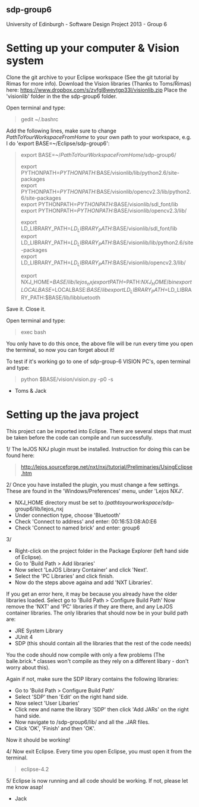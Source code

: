 sdp-group6
----------

University of Edinburgh - Software Design Project 2013 - Group 6


Setting up your computer & Vision system
=======================================

Clone the git archive to your Eclipse workspace (See the git tutorial by Rimas for more info).
Download the Vision libraries (Thanks to Toms/Rimas) here: https://www.dropbox.com/s/zvfgl8weytgp33l/visionlib.zip
Place the 'visionlib' folder in the the sdp-group6 folder.

Open terminal and type:
> gedit ~/.bashrc

Add the following lines, make sure to change *PathToYourWorkspaceFromHome* to your own path to your workspace, e.g. I do 'export BASE=~/Eclipse/sdp-group6':	
>export BASE=~/*PathToYourWorkspaceFromHome*/sdp-group6/  
>
>export PYTHONPATH=$PYTHONPATH:$BASE/visionlib/lib/python2.6/site-packages  
>export PYTHONPATH=$PYTHONPATH:$BASE/visionlib/opencv2.3/lib/python2.6/site-packages  
>export PYTHONPATH=$PYTHONPATH:$BASE/visionlib/sdl_font/lib  
>export PYTHONPATH=$PYTHONPATH:$BASE/visionlib/opencv2.3/lib/  
>  
>export LD_LIBRARY_PATH=$LD_LIBRARY_PATH:$BASE/visionlib/sdl_font/lib  
>export LD_LIBRARY_PATH=$LD_LIBRARY_PATH:$BASE/visionlib/lib/python2.6/site-packages  
>export LD_LIBRARY_PATH=$LD_LIBRARY_PATH:$BASE/visionlib/opencv2.3/lib/  
>  
>export NXJ_HOME=$BASE/lib/lejos_nxj  
>export PATH=$PATH:$NXJ_HOME/bin  
>export LOCALBASE=$LOCALBASE:$BASE/lib    
>export LD_LIBRARY_PATH=$LD_LIBRARY_PATH:$BASE/lib/libbluetooth  


Save it.
Close it.

Open terminal and type:

> exec bash
You only have to do this once, the above file will be run every time you open the terminal, so now you can forget about it!

To test if it's working go to one of sdp-group-6 VISION PC's, open terminal and type:

> python $BASE/vision/vision.py -p0 -s
- Toms & Jack

Setting up the java project
==========================

This project can be imported into Eclipse.
There are several steps that must be taken before the code can compile and run successfully.

1/ The leJOS NXJ plugin must be installed. Instruction for doing this can be found here:
> http://lejos.sourceforge.net/nxt/nxj/tutorial/Preliminaries/UsingEclipse.htm

2/ Once you have installed the plugin, you must change a few settings. These are found in the 'Windows/Preferences' menu, under 'Lejos NXJ'.
*  NXJ_HOME directory must be set to /*pathtoyourworkspace*/sdp-group6/lib/lejos_nxj
*  Under connection type, choose 'Bluetooth'
*  Check 'Connect to address' and enter: 00:16:53:08:A0:E6
*  Check 'Connect to named brick' and enter: group6
	
3/ 
* Right-click on the project folder in the Package Explorer (left hand side of Eclipse).
* Go to 'Build Path > Add libraries'	
* Now select 'LeJOS Library Container' and click 'Next'.
* Select the 'PC Libraries' and click finish.* Now do the steps above againa and add 'NXT Libraries'.

If you get an error here, it may be because you already have the older libraries loaded.
Select go to 'Build Path > Configure Build Path'
Now remove the 'NXT' and 'PC' libraries if they are there, and any LeJOS container libraries.
The only libraries that should now be in your build path are:* JRE System Library* JUnit 4* SDP (this should contain all the libraries that the rest of the code needs)


You the code should now compile with only a few problems (The balle.brick.* classes won't compile as they rely on a different libary - don't worry about this).

Again if not, make sure the SDP library contains the following libraries:* Go to 'Build Path > Configure Build Path'
* Select 'SDP' then 'Edit' on the right hand side.
* Now select 'User Libaries'
* Click new and name the library 'SDP' then click 'Add JARs' on the right hand side.
* Now navigate to /sdp-group6/lib/ and all the .JAR files.
* Click 'OK', 'Finish' and then 'OK'.

Now it should be working!

4/
Now exit Eclipse.
Every time you open Eclipse, you must open it from the terminal.

> eclipse-4.2

5/ Eclipse is now running and all code should be working.
If not, please let me know asap!

- Jack
